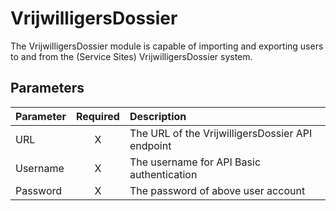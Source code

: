 # VrijwilligersDossier

The VrijwilligersDossier module is capable of importing and exporting
users to and from the (Service Sites) VrijwilligersDossier system.

## Parameters

| Parameter | Required |                    Description                   |
|:---------|:--------:|:------------------------------------------------|
|    URL    |     X    | The URL of the VrijwilligersDossier API endpoint |
|  Username |     X    |     The username for API Basic authentication    |
|  Password |     X    |        The password of above user account        |
